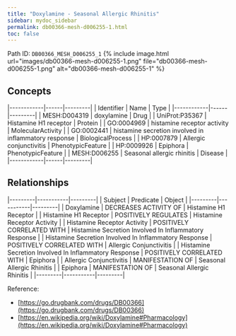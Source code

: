 ```yaml
---
title: "Doxylamine - Seasonal Allergic Rhinitis"
sidebar: mydoc_sidebar
permalink: db00366-mesh-d006255-1.html
toc: false 
---
```



Path ID: `DB00366_MESH_D006255_1`
{% include image.html url="images/db00366-mesh-d006255-1.png" file="db00366-mesh-d006255-1.png" alt="db00366-mesh-d006255-1" %}

## Concepts

|------------|------|---------|
| Identifier | Name | Type    |
|------------|------|---------|
| MESH:D004319 | doxylamine | Drug |
| UniProt:P35367 | Histamine H1 receptor | Protein |
| GO:0004969 | histamine receptor activity | MolecularActivity |
| GO:0002441 | histamine secretion involved in inflammatory response | BiologicalProcess |
| HP:0007879 | Allergic conjunctivitis | PhenotypicFeature |
| HP:0009926 | Epiphora | PhenotypicFeature |
| MESH:D006255 | Seasonal allergic rhinitis | Disease |
|------------|------|---------|

## Relationships

|---------|-----------|---------|
| Subject | Predicate | Object  |
|---------|-----------|---------|
| Doxylamine | DECREASES ACTIVITY OF | Histamine H1 Receptor |
| Histamine H1 Receptor | POSITIVELY REGULATES | Histamine Receptor Activity |
| Histamine Receptor Activity | POSITIVELY CORRELATED WITH | Histamine Secretion Involved In Inflammatory Response |
| Histamine Secretion Involved In Inflammatory Response | POSITIVELY CORRELATED WITH | Allergic Conjunctivitis |
| Histamine Secretion Involved In Inflammatory Response | POSITIVELY CORRELATED WITH | Epiphora |
| Allergic Conjunctivitis | MANIFESTATION OF | Seasonal Allergic Rhinitis |
| Epiphora | MANIFESTATION OF | Seasonal Allergic Rhinitis |
|---------|-----------|---------|

Reference: 
  - [https://go.drugbank.com/drugs/DB00366](https://go.drugbank.com/drugs/DB00366)
  - [https://en.wikipedia.org/wiki/Doxylamine#Pharmacology](https://en.wikipedia.org/wiki/Doxylamine#Pharmacology)
